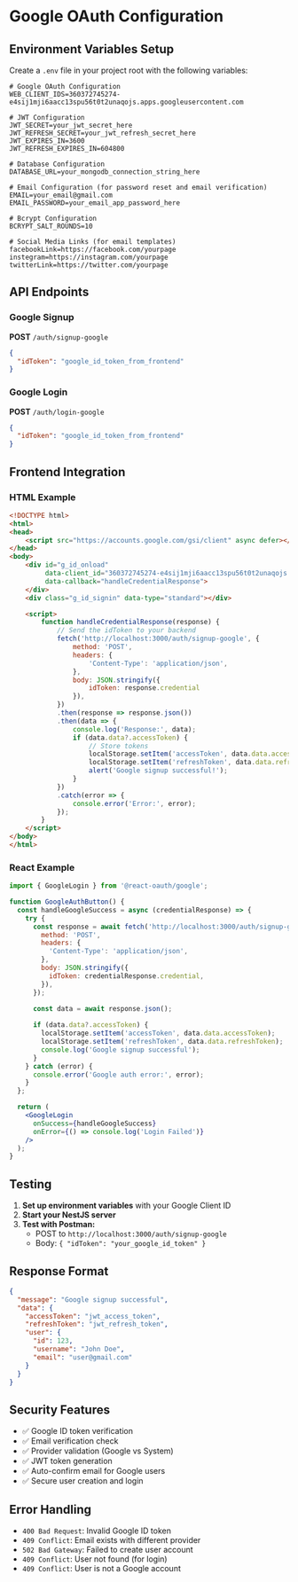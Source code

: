 # Google OAuth Configuration

## Environment Variables Setup

Create a `.env` file in your project root with the following variables:

```env
# Google OAuth Configuration
WEB_CLIENT_IDS=360372745274-e4sij1mji6aacc13spu56t0t2unaqojs.apps.googleusercontent.com

# JWT Configuration
JWT_SECRET=your_jwt_secret_here
JWT_REFRESH_SECRET=your_jwt_refresh_secret_here
JWT_EXPIRES_IN=3600
JWT_REFRESH_EXPIRES_IN=604800

# Database Configuration
DATABASE_URL=your_mongodb_connection_string_here

# Email Configuration (for password reset and email verification)
EMAIL=your_email@gmail.com
EMAIL_PASSWORD=your_email_app_password_here

# Bcrypt Configuration
BCRYPT_SALT_ROUNDS=10

# Social Media Links (for email templates)
facebookLink=https://facebook.com/yourpage
instegram=https://instagram.com/yourpage
twitterLink=https://twitter.com/yourpage
```

## API Endpoints

### Google Signup
**POST** `/auth/signup-google`

```json
{
  "idToken": "google_id_token_from_frontend"
}
```

### Google Login
**POST** `/auth/login-google`

```json
{
  "idToken": "google_id_token_from_frontend"
}
```

## Frontend Integration

### HTML Example
```html
<!DOCTYPE html>
<html>
<head>
    <script src="https://accounts.google.com/gsi/client" async defer></script>
</head>
<body>
    <div id="g_id_onload"
         data-client_id="360372745274-e4sij1mji6aacc13spu56t0t2unaqojs.apps.googleusercontent.com"
         data-callback="handleCredentialResponse">
    </div>
    <div class="g_id_signin" data-type="standard"></div>

    <script>
        function handleCredentialResponse(response) {
            // Send the idToken to your backend
            fetch('http://localhost:3000/auth/signup-google', {
                method: 'POST',
                headers: {
                    'Content-Type': 'application/json',
                },
                body: JSON.stringify({
                    idToken: response.credential
                }),
            })
            .then(response => response.json())
            .then(data => {
                console.log('Response:', data);
                if (data.data?.accessToken) {
                    // Store tokens
                    localStorage.setItem('accessToken', data.data.accessToken);
                    localStorage.setItem('refreshToken', data.data.refreshToken);
                    alert('Google signup successful!');
                }
            })
            .catch(error => {
                console.error('Error:', error);
            });
        }
    </script>
</body>
</html>
```

### React Example
```jsx
import { GoogleLogin } from '@react-oauth/google';

function GoogleAuthButton() {
  const handleGoogleSuccess = async (credentialResponse) => {
    try {
      const response = await fetch('http://localhost:3000/auth/signup-google', {
        method: 'POST',
        headers: {
          'Content-Type': 'application/json',
        },
        body: JSON.stringify({
          idToken: credentialResponse.credential,
        }),
      });

      const data = await response.json();
      
      if (data.data?.accessToken) {
        localStorage.setItem('accessToken', data.data.accessToken);
        localStorage.setItem('refreshToken', data.data.refreshToken);
        console.log('Google signup successful');
      }
    } catch (error) {
      console.error('Google auth error:', error);
    }
  };

  return (
    <GoogleLogin
      onSuccess={handleGoogleSuccess}
      onError={() => console.log('Login Failed')}
    />
  );
}
```

## Testing

1. **Set up environment variables** with your Google Client ID
2. **Start your NestJS server**
3. **Test with Postman:**
   - POST to `http://localhost:3000/auth/signup-google`
   - Body: `{ "idToken": "your_google_id_token" }`

## Response Format

```json
{
  "message": "Google signup successful",
  "data": {
    "accessToken": "jwt_access_token",
    "refreshToken": "jwt_refresh_token",
    "user": {
      "id": 123,
      "username": "John Doe",
      "email": "user@gmail.com"
    }
  }
}
```

## Security Features

- ✅ Google ID token verification
- ✅ Email verification check
- ✅ Provider validation (Google vs System)
- ✅ JWT token generation
- ✅ Auto-confirm email for Google users
- ✅ Secure user creation and login

## Error Handling

- `400 Bad Request`: Invalid Google ID token
- `409 Conflict`: Email exists with different provider
- `502 Bad Gateway`: Failed to create user account
- `409 Conflict`: User not found (for login)
- `409 Conflict`: User is not a Google account
